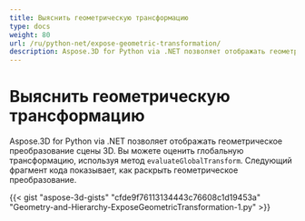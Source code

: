 ```yaml
---
title: Выяснить геометрическую трансформацию
type: docs
weight: 80
url: /ru/python-net/expose-geometric-transformation/
description: Aspose.3D for Python via .NET позволяет отображать геометрическое преобразование сцены 3D. Вы можете оценить глобальное преобразование с помощью метода EvaluateGlobalTransform.
---
```

#  **Выяснить геометрическую трансформацию**
Aspose.3D for Python via .NET позволяет отображать геометрическое преобразование сцены 3D. Вы можете оценить глобальную трансформацию, используя метод `evaluateGlobalTransform`. Следующий фрагмент кода показывает, как раскрыть геометрическое преобразование.

{{< gist "aspose-3d-gists" "cfde9f76113134443c76608c1d19453a" "Geometry-and-Hierarchy-ExposeGeometricTransformation-1.py" >}}
